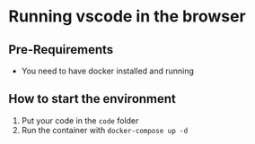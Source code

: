 # Running vscode in the browser

## Pre-Requirements

- You need to have docker installed and running

<!-- ## How to add extensions

*tbd*

## How to add own settings to the environment

*tbd*

## How to add different compiler

*tbd* -->

## How to start the environment

1. Put your code in the `code` folder
2. Run the container with `docker-compose up -d`
